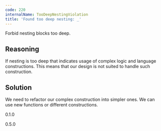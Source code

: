 ```yaml
---
code: 220
internalName: TooDeepNestingViolation
title: 'Found too deep nesting: _'
---
```


Forbid nesting blocks too deep.

## Reasoning
If nesting is too deep that indicates usage of complex logic and
language constructions. This means that our design is not suited to
handle such construction.

## Solution
We need to refactor our complex construction into simpler ones. We
can use new functions or different constructions.

<div class="versionadded">

0.1.0

</div>

<div class="versionchanged">

0.5.0

</div>